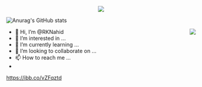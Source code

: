 <p align="center">
  <img src="https://capsule-render.vercel.app/api?type=waving&color=gradient&customColorList=0,2,2,5,30&height=200&section=header&text=Hey%20Everyone&fontSize=75" />
</p>

![Anurag's GitHub stats](https://github-readme-stats.vercel.app/api?username=anuraghazra&theme=dark&show_icons=true)

<img align="right" src="https://media.tenor.com/iRB7vrvhPR4AAAAi/data-code.gif&height=100&width=100" align="rifht"/>

- 👋 Hi, I’m @RKNahid
- 👀 I’m interested in ...
- 🌱 I’m currently learning ...
- 💞️ I’m looking to collaborate on ...
- 📫 How to reach me ...
- 
https://ibb.co/vZFqztd
<!---
RKNahid/RKNahid is a ✨ special ✨ repository because its `README.md` (this file) appears on your GitHub profile.
You can click the Preview link to take a look at your changes.
--->
